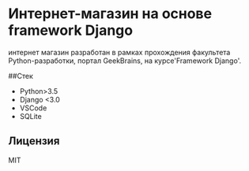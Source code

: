 # Интернет-магазин на основе framework Django

интернет магазин разработан в рамках прохождения факультета Python-разработки, портал GeekBrains, на курсе'Framework Django'.

##Стек
* Python>3.5
* Django <3.0
* VSCode
* SQLite

## Лицензия

MIT
